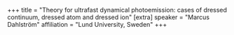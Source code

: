 +++
title = "Theory for ultrafast dynamical photoemission: cases of dressed continuum, dressed atom and dressed ion"
[extra]
speaker = "Marcus Dahlström"
affiliation = "Lund University, Sweden"
+++
